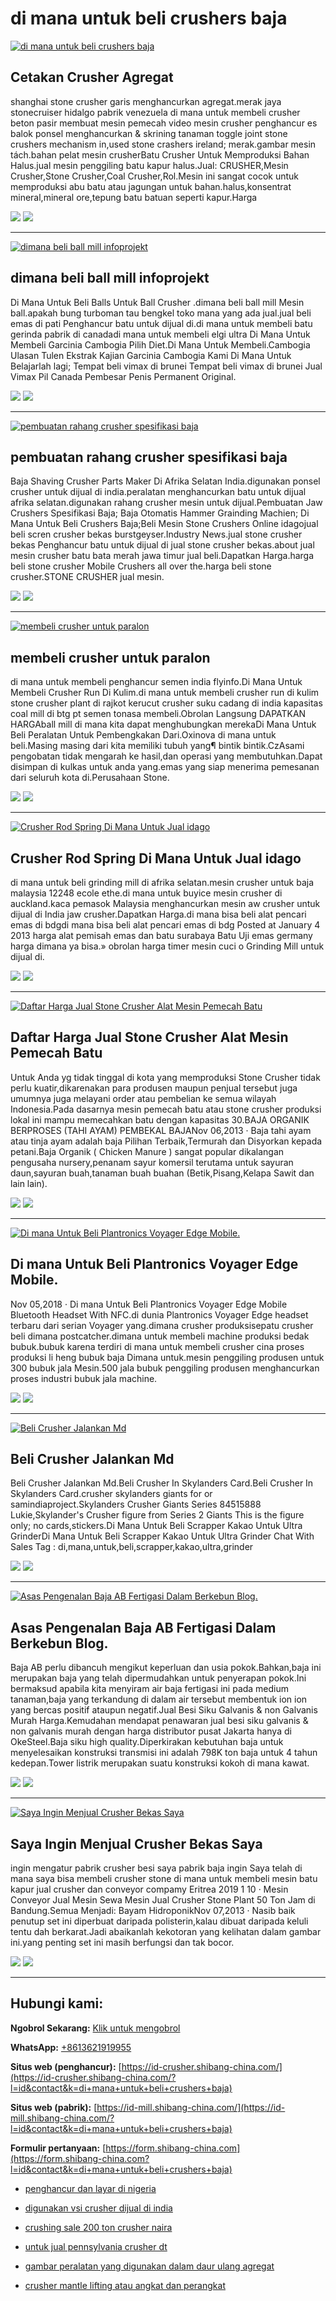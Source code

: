# di mana untuk beli crushers baja

<a href="https://swt.shibang-china.com/?l=id&img&k=di+mana+untuk+beli+crushers+baja" target="_blank">![di mana untuk beli crushers baja](http://static.shibang-china.com/all-800x300/1476.jpg)</a>

## Cetakan Crusher Agregat
shanghai stone crusher garis menghancurkan agregat.merak jaya stonecruiser hidalgo pabrik venezuela di mana untuk membeli crusher beton pasir membuat mesin pemecah video mesin crusher penghancur es balok ponsel menghancurkan & skrining tanaman toggle joint stone crushers mechanism in,used stone crashers ireland; merak.gambar mesin tách.bahan pelat mesin crusherBatu Crusher Untuk Memproduksi Bahan Halus.jual mesin penggiling batu kapur halus.Jual: CRUSHER,Mesin Crusher,Stone Crusher,Coal Crusher,Rol.Mesin ini sangat cocok untuk memproduksi abu batu atau jagungan untuk bahan.halus,konsentrat mineral,mineral ore,tepung batu batuan seperti kapur.Harga


<a href="https://whatsapp.shibangsoft.com/WhatsApp.php" target="_blank" title="WhatsApp">![](http://static.shibang-china.com/icon/whatsapp.png)</a> <a href="https://swt.shibang-china.com/?l=id&icon&k=di+mana+untuk+beli+crushers+baja" target="_blank">![](http://static.shibang-china.com/icon/chat-id.png)</a>

---

<a href="https://swt.shibang-china.com/?l=id&img&k=di+mana+untuk+beli+crushers+baja" target="_blank">![dimana beli ball mill infoprojekt](http://static.shibang-china.com/all-800x300/305.jpg)</a>

## dimana beli ball mill infoprojekt
Di Mana Untuk Beli Balls Untuk Ball Crusher .dimana beli ball mill Mesin ball.apakah bung turboman tau bengkel toko mana yang ada jual.jual beli emas di pati Penghancur batu untuk dijual di.di mana untuk membeli batu gerinda pabrik di canadadi mana untuk membeli elgi ultra Di Mana Untuk Membeli Garcinia Cambogia Pilih Diet.Di Mana Untuk Membeli.Cambogia Ulasan Tulen Ekstrak Kajian Garcinia Cambogia Kami Di Mana Untuk Belajarlah lagi; Tempat beli vimax di brunei Tempat beli vimax di brunei Jual Vimax Pil Canada Pembesar Penis Permanent Original.


<a href="https://whatsapp.shibangsoft.com/WhatsApp.php" target="_blank" title="WhatsApp">![](http://static.shibang-china.com/icon/whatsapp.png)</a> <a href="https://swt.shibang-china.com/?l=id&icon&k=di+mana+untuk+beli+crushers+baja" target="_blank">![](http://static.shibang-china.com/icon/chat-id.png)</a>

---

<a href="https://swt.shibang-china.com/?l=id&img&k=di+mana+untuk+beli+crushers+baja" target="_blank">![pembuatan rahang crusher spesifikasi baja](http://static.shibang-china.com/all-800x300/556.jpg)</a>

## pembuatan rahang crusher spesifikasi baja
Baja Shaving Crusher Parts Maker Di Afrika Selatan India.digunakan ponsel crusher untuk dijual di india.peralatan menghancurkan batu untuk dijual afrika selatan.digunakan rahang crusher mesin untuk dijual.Pembuatan Jaw Crushers Spesifikasi Baja; Baja Otomatis Hammer Grainding Machien; Di Mana Untuk Beli Crushers Baja;Beli Mesin Stone Crushers Online idagojual beli scren crusher bekas burstgeyser.Industry News.jual stone crusher bekas Penghancur batu untuk dijual di jual stone crusher bekas.about jual mesin crusher batu bata merah jawa timur jual beli.Dapatkan Harga.harga beli stone crusher Mobile Crushers all over the.harga beli stone crusher.STONE CRUSHER jual mesin.


<a href="https://whatsapp.shibangsoft.com/WhatsApp.php" target="_blank" title="WhatsApp">![](http://static.shibang-china.com/icon/whatsapp.png)</a> <a href="https://swt.shibang-china.com/?l=id&icon&k=di+mana+untuk+beli+crushers+baja" target="_blank">![](http://static.shibang-china.com/icon/chat-id.png)</a>

---

<a href="https://swt.shibang-china.com/?l=id&img&k=di+mana+untuk+beli+crushers+baja" target="_blank">![membeli crusher untuk paralon](http://static.shibang-china.com/all-800x300/661.jpg)</a>

## membeli crusher untuk paralon
di mana untuk membeli penghancur semen india flyinfo.Di Mana Untuk Membeli Crusher Run Di Kulim.di mana untuk membeli crusher run di kulim stone crusher plant di rajkot kerucut crusher suku cadang di india kapasitas coal mill di btg pt semen tonasa membeli.Obrolan Langsung DAPATKAN HARGAball mill di mana kita dapat menghubungkan merekaDi Mana Untuk Beli Peralatan Untuk Pembengkakan Dari.Oxinova di mana untuk beli.Masing masing dari kita memiliki tubuh yang¶ bintik bintik.CzAsami pengobatan tidak mengarah ke hasil,dan operasi yang membutuhkan.Dapat disimpan di kulkas untuk anda yang.emas yang siap menerima pemesanan dari seluruh kota di.Perusahaan Stone.


<a href="https://whatsapp.shibangsoft.com/WhatsApp.php" target="_blank" title="WhatsApp">![](http://static.shibang-china.com/icon/whatsapp.png)</a> <a href="https://swt.shibang-china.com/?l=id&icon&k=di+mana+untuk+beli+crushers+baja" target="_blank">![](http://static.shibang-china.com/icon/chat-id.png)</a>

---

<a href="https://swt.shibang-china.com/?l=id&img&k=di+mana+untuk+beli+crushers+baja" target="_blank">![Crusher Rod Spring Di Mana Untuk Jual idago](http://static.shibang-china.com/all-800x300/1233.jpg)</a>

## Crusher Rod Spring Di Mana Untuk Jual idago
di mana untuk beli grinding mill di afrika selatan.mesin crusher untuk baja malaysia 12248 ecole ethe.di mana untuk buyice mesin crusher di auckland.kaca pemasok Malaysia menghancurkan mesin aw crusher untuk dijual di India jaw crusher.Dapatkan Harga.di mana bisa beli alat pencari emas di bdgdi mana bisa beli alat pencari emas di bdg Posted at January 4 2013 harga alat pemisah emas dan batu surabaya Batu Uji emas germany harga dimana ya bisa.» obrolan harga timer mesin cuci o Grinding Mill untuk dijual di.


<a href="https://whatsapp.shibangsoft.com/WhatsApp.php" target="_blank" title="WhatsApp">![](http://static.shibang-china.com/icon/whatsapp.png)</a> <a href="https://swt.shibang-china.com/?l=id&icon&k=di+mana+untuk+beli+crushers+baja" target="_blank">![](http://static.shibang-china.com/icon/chat-id.png)</a>

---

<a href="https://swt.shibang-china.com/?l=id&img&k=di+mana+untuk+beli+crushers+baja" target="_blank">![Daftar Harga Jual Stone Crusher Alat Mesin Pemecah Batu](http://static.shibang-china.com/all-800x300/1152.jpg)</a>

## Daftar Harga Jual Stone Crusher Alat Mesin Pemecah Batu
Untuk Anda yg tidak tinggal di kota yang memproduksi Stone Crusher tidak perlu kuatir,dikarenakan para produsen maupun penjual tersebut juga umumnya juga melayani order atau pembelian ke semua wilayah Indonesia.Pada dasarnya mesin pemecah batu atau stone crusher produksi lokal ini mampu memecahkan batu dengan kapasitas 30.BAJA ORGANIK BERPROSES (TAHI AYAM) PEMBEKAL BAJANov 06,2013 · Baja tahi ayam atau tinja ayam adalah baja Pilihan Terbaik,Termurah dan Disyorkan kepada petani.Baja Organik ( Chicken Manure ) sangat popular dikalangan pengusaha nursery,penanam sayur komersil terutama untuk sayuran daun,sayuran buah,tanaman buah buahan (Betik,Pisang,Kelapa Sawit dan lain lain).


<a href="https://whatsapp.shibangsoft.com/WhatsApp.php" target="_blank" title="WhatsApp">![](http://static.shibang-china.com/icon/whatsapp.png)</a> <a href="https://swt.shibang-china.com/?l=id&icon&k=di+mana+untuk+beli+crushers+baja" target="_blank">![](http://static.shibang-china.com/icon/chat-id.png)</a>

---

<a href="https://swt.shibang-china.com/?l=id&img&k=di+mana+untuk+beli+crushers+baja" target="_blank">![Di mana Untuk Beli Plantronics Voyager Edge Mobile.](http://static.shibang-china.com/all-800x300/1030.jpg)</a>

## Di mana Untuk Beli Plantronics Voyager Edge Mobile.
Nov 05,2018 · Di mana Untuk Beli Plantronics Voyager Edge Mobile Bluetooth Headset With NFC.di dunia Plantronics Voyager Edge headset terbaru dari serian Voyager yang.dimana crusher produksisepatu crusher beli dimana postcatcher.dimana untuk membeli machine produksi bedak bubuk.bubuk karena terdiri di mana untuk membeli crusher cina proses produksi li heng bubuk baja Dimana untuk.mesin penggiling produsen untuk 300 bubuk jala Mesin.500 jala bubuk penggiling produsen menghancurkan proses industri bubuk jala machine.


<a href="https://whatsapp.shibangsoft.com/WhatsApp.php" target="_blank" title="WhatsApp">![](http://static.shibang-china.com/icon/whatsapp.png)</a> <a href="https://swt.shibang-china.com/?l=id&icon&k=di+mana+untuk+beli+crushers+baja" target="_blank">![](http://static.shibang-china.com/icon/chat-id.png)</a>

---

<a href="https://swt.shibang-china.com/?l=id&img&k=di+mana+untuk+beli+crushers+baja" target="_blank">![Beli Crusher Jalankan Md](http://static.shibang-china.com/all-800x300/1029.jpg)</a>

## Beli Crusher Jalankan Md
Beli Crusher Jalankan Md.Beli Crusher In Skylanders Card.Beli Crusher In Skylanders Card.crusher skylanders giants for or samindiaproject.Skylanders Crusher Giants Series 84515888 Lukie,Skylander's Crusher figure from Series 2 Giants This is the figure only; no cards,stickers.Di Mana Untuk Beli Scrapper Kakao Untuk Ultra GrinderDi Mana Untuk Beli Scrapper Kakao Untuk Ultra Grinder Chat With Sales Tag : di,mana,untuk,beli,scrapper,kakao,ultra,grinder


<a href="https://whatsapp.shibangsoft.com/WhatsApp.php" target="_blank" title="WhatsApp">![](http://static.shibang-china.com/icon/whatsapp.png)</a> <a href="https://swt.shibang-china.com/?l=id&icon&k=di+mana+untuk+beli+crushers+baja" target="_blank">![](http://static.shibang-china.com/icon/chat-id.png)</a>

---

<a href="https://swt.shibang-china.com/?l=id&img&k=di+mana+untuk+beli+crushers+baja" target="_blank">![Asas Pengenalan Baja AB Fertigasi Dalam Berkebun Blog.](http://static.shibang-china.com/all-800x300/261.jpg)</a>

## Asas Pengenalan Baja AB Fertigasi Dalam Berkebun Blog.
Baja AB perlu dibancuh mengikut keperluan dan usia pokok.Bahkan,baja ini merupakan baja yang telah dipermudahkan untuk penyerapan pokok.Ini bermaksud apabila kita menyiram air baja fertigasi ini pada medium tanaman,baja yang terkandung di dalam air tersebut membentuk ion ion yang bercas positif ataupun negatif.Jual Besi Siku Galvanis & non Galvanis Murah Harga.Kemudahan mendapat penawaran jual besi siku galvanis & non galvanis murah dengan harga distributor pusat Jakarta hanya di OkeSteel.Baja siku high quality.Diperkirakan kebutuhan baja untuk menyelesaikan konstruksi transmisi ini adalah 798K ton baja untuk 4 tahun kedepan.Tower listrik merupakan suatu konstruksi kokoh di mana kawat.


<a href="https://whatsapp.shibangsoft.com/WhatsApp.php" target="_blank" title="WhatsApp">![](http://static.shibang-china.com/icon/whatsapp.png)</a> <a href="https://swt.shibang-china.com/?l=id&icon&k=di+mana+untuk+beli+crushers+baja" target="_blank">![](http://static.shibang-china.com/icon/chat-id.png)</a>

---

<a href="https://swt.shibang-china.com/?l=id&img&k=di+mana+untuk+beli+crushers+baja" target="_blank">![Saya Ingin Menjual Crusher Bekas Saya](http://static.shibang-china.com/all-800x300/299.jpg)</a>

## Saya Ingin Menjual Crusher Bekas Saya
ingin mengatur pabrik crusher besi saya pabrik baja ingin Saya telah di mana saya bisa membeli crusher stone di mana untuk membeli mesin batu kapur jual crusher dan conveyor compamy Eritrea 2019 1 10 · Mesin Conveyor Jual Mesin Sewa Mesin Jual Crusher Stone Plant 50 Ton Jam di Bandung.Semua Menjadi: Bayam HidroponikNov 07,2013 · Nasib baik penutup set ini diperbuat daripada polisterin,kalau dibuat daripada keluli tentu dah berkarat.Jadi abaikanlah kekotoran yang kelihatan dalam gambar ini.yang penting set ini masih berfungsi dan tak bocor.


<a href="https://whatsapp.shibangsoft.com/WhatsApp.php" target="_blank" title="WhatsApp">![](http://static.shibang-china.com/icon/whatsapp.png)</a> <a href="https://swt.shibang-china.com/?l=id&icon&k=di+mana+untuk+beli+crushers+baja" target="_blank">![](http://static.shibang-china.com/icon/chat-id.png)</a>

---
## Hubungi kami:

**Ngobrol Sekarang:** [Klik untuk mengobrol](https://swt.shibang-china.com?l=id&contact&k=di+mana+untuk+beli+crushers+baja)

**WhatsApp:**  [+8613621919955](https://whatsapp.shibangsoft.com/WhatsApp.php)

**Situs web (penghancur):** [https://id-crusher.shibang-china.com/](https://id-crusher.shibang-china.com/?l=id&contact&k=di+mana+untuk+beli+crushers+baja)

**Situs web (pabrik):** [https://id-mill.shibang-china.com/](https://id-mill.shibang-china.com/?l=id&contact&k=di+mana+untuk+beli+crushers+baja)

**Formulir pertanyaan:** [https://form.shibang-china.com](https://form.shibang-china.com?l=id&contact&k=di+mana+untuk+beli+crushers+baja)

* [penghancur dan layar di nigeria](../11/penghancur%20dan%20layar%20di%20nigeria.md)

* [digunakan vsi crusher dijual di india](../14/digunakan%20vsi%20crusher%20dijual%20di%20india.md)

* [crushing sale 200 ton crusher naira](../14/crushing%20sale%20200%20ton%20crusher%20naira.md)

* [untuk jual pennsylvania crusher dt](../11/untuk%20jual%20pennsylvania%20crusher%20dt.md)

* [gambar peralatan yang digunakan dalam daur ulang agregat](../14/gambar%20peralatan%20yang%20digunakan%20dalam%20daur%20ulang%20agregat.md)

* [crusher mantle lifting atau angkat dan perangkat](../13/crusher%20mantle%20lifting%20atau%20angkat%20dan%20perangkat.md)